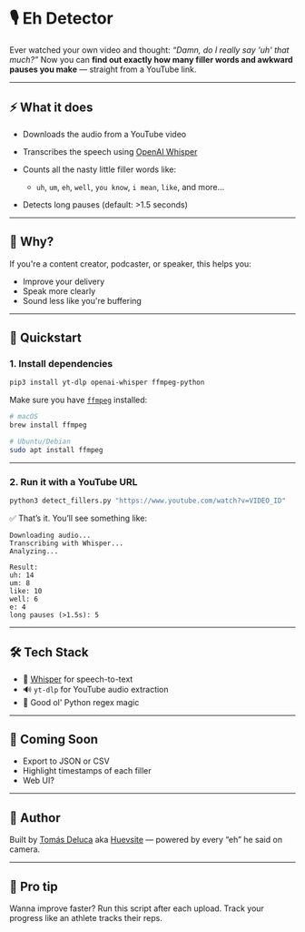 # 🎙️ Eh Detector

Ever watched your own video and thought: _“Damn, do I really say 'uh' that much?”_
Now you can **find out exactly how many filler words and awkward pauses you make** — straight from a YouTube link.

---

## ⚡ What it does

- Downloads the audio from a YouTube video
- Transcribes the speech using [OpenAI Whisper](https://github.com/openai/whisper)
- Counts all the nasty little filler words like:

  - `uh`, `um`, `eh`, `well`, `you know`, `i mean`, `like`, and more...

- Detects long pauses (default: >1.5 seconds)

---

## 🧠 Why?

If you're a content creator, podcaster, or speaker, this helps you:

- Improve your delivery
- Speak more clearly
- Sound less like you're buffering

---

## 🚀 Quickstart

### 1. Install dependencies

```bash
pip3 install yt-dlp openai-whisper ffmpeg-python
```

Make sure you have [`ffmpeg`](https://ffmpeg.org/) installed:

```bash
# macOS
brew install ffmpeg

# Ubuntu/Debian
sudo apt install ffmpeg
```

---

### 2. Run it with a YouTube URL

```bash
python3 detect_fillers.py "https://www.youtube.com/watch?v=VIDEO_ID"
```

✅ That’s it. You’ll see something like:

```
Downloading audio...
Transcribing with Whisper...
Analyzing...

Result:
uh: 14
um: 8
like: 10
well: 6
e: 4
long pauses (>1.5s): 5
```

---

## 🛠 Tech Stack

- 🧠 [Whisper](https://github.com/openai/whisper) for speech-to-text
- 🔊 `yt-dlp` for YouTube audio extraction
- 🧪 Good ol' Python regex magic

---

## 📌 Coming Soon

- Export to JSON or CSV
- Highlight timestamps of each filler
- Web UI?

---

## 🤘 Author

Built by [Tomás Deluca](https://github.com/tomasdeluca1) aka [Huevsite](https://x.com/_huevsite) — powered by every “eh” he said on camera.

---

## 🧼 Pro tip

Wanna improve faster? Run this script after each upload. Track your progress like an athlete tracks their reps.
